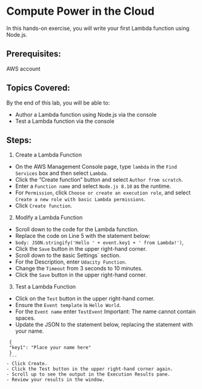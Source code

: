 # Compute Power in the Cloud
In this hands-on exercise, you will write your first Lambda function using Node.js.

## Prerequisites:
AWS account

## Topics Covered:
By the end of this lab, you will be able to:
- Author a Lambda function using Node.js via the console
- Test a Lambda function via the console

## Steps:
1. Create a Lambda Function
  - On the AWS Management Console page, type `lambda` in the `Find Services` box and then select `Lambda`.
  - Click the “Create function” button and select `Author from scratch`.
  - Enter a `Function name` and select `Node.js 8.10` as the runtime.
  - For `Permission`, click `Choose or create an execution role`, and select `Create a new role with basic Lambda permissions`.
  - Click `Create function`.
2. Modify a Lambda Function
  - Scroll down to the code for the Lambda function.
  - Replace the code on Line 5 with the statement below:
  - ```body: JSON.stringify('Hello ' + event.key1 + ' from Lambda!')```,
  - Click the `Save` button in the upper right-hand corner.
  - Scroll down to the `B`asic Settings` section.
  - For the Description, enter `Udacity Function`.
  - Change the `Timeout` from 3 seconds to 10 minutes.
  - Click the `Save` button in the upper right-hand corner.
3. Test a Lambda Function
  - Click on the `Test` button in the upper right-hand corner.
  - Ensure the `Event template` is `Hello World`.
  - For the `Event name` enter `TestEvent` Important: The name cannot contain spaces.
  - Update the JSON to the statement below, replacing the statement with your name.
   ```
    {
    "key1": "Place your name here"
    }
    ```
  - Click Create.
  - Click the Test button in the upper right-hand corner again.
  - Scroll up to see the output in the Execution Results pane.
  - Review your results in the window.

